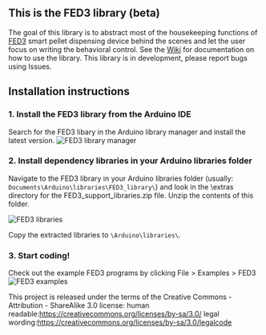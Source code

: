 ## This is the FED3 library (beta)
The goal of this library is to abstract most of the housekeeping functions of [FED3](https://github.com/KravitzLabDevices/FED3) smart pellet dispensing device behind the scenes and let the user focus on writing the behavioral control. See the [Wiki](https://github.com/KravitzLabDevices/FED3_library/wiki) for documentation on how to use the library.   This library is in development, please report bugs using Issues. 

## Installation instructions
### 1. Install the FED3 library from the Arduino IDE <br>
Search for the FED3 libary in the Arduino library manager and install the latest version.
![FED3 library manager](https://github.com/KravitzLabDevices/FED3/blob/main/photos/FED3librarymanager.png)

### 2. Install dependency libraries in your Arduino libraries folder <br>
Navigate to the FED3 library in your Arduino libraries folder (usually: `Documents\Arduino\libraries\FED3_library\`) and look in the \extras directory for the FED3_support_libraries.zip file. Unzip the contents of this folder.

![FED3 libraries](https://github.com/KravitzLabDevices/FED3/blob/main/photos/FED3_libraries.png)

Copy the extracted libraries to `\Arduino\libraries\`.


### 3. Start coding!
Check out the example FED3 programs by clicking File > Examples > FED3 <br>
![FED3 examples](https://raw.githubusercontent.com/KravitzLabDevices/FED3/main/photos/FED3example2.png)


This project is released under the terms of the Creative Commons - Attribution - ShareAlike 3.0 license:
human readable:https://creativecommons.org/licenses/by-sa/3.0/
legal wording:https://creativecommons.org/licenses/by-sa/3.0/legalcode
